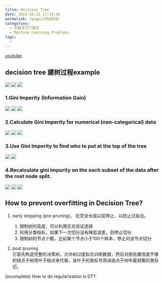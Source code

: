 ```yaml
---
title: Decision Tree
date: 2021-10-21 17:14:42
permalink: /pages/05b850/
categories:
  - 机器学习八股文
  - Machine Learning Problems
tags:
  - 
---
```


[youtube](https://www.youtube.com/watch?v=_L39rN6gz7Y)

## decision tree 建树过程example
![](https://raw.githubusercontent.com/emmableu/image/master/decision-tree-0.png)
![](https://raw.githubusercontent.com/emmableu/image/master/decision-tree-1.png)
![](https://raw.githubusercontent.com/emmableu/image/master/decision-tree-2.png)

### 1.Gini Imperity (Information Gain)
![](https://raw.githubusercontent.com/emmableu/image/master/decision-tree-3.png)
![](https://raw.githubusercontent.com/emmableu/image/master/decision-tree-4.png)
![](https://raw.githubusercontent.com/emmableu/image/master/decision-tree-5.png)

### 2.Calculate Gini Imperity for numerical (non-categorical) data
![](https://raw.githubusercontent.com/emmableu/image/master/decision-tree-6.png)
![](https://raw.githubusercontent.com/emmableu/image/master/decision-tree-7.png)
![](https://raw.githubusercontent.com/emmableu/image/master/decision-tree-8.png)

### 3.Use Gini Imperity to find who to put at the top of the tree
![](https://raw.githubusercontent.com/emmableu/image/master/decision-tree-9.png)
![](https://raw.githubusercontent.com/emmableu/image/master/decision-tree-10.png)

### 4.Recalculate gini impurity on the each subset of the data after the root node split. 
![](https://raw.githubusercontent.com/emmableu/image/master/decision-tree-11.png)
![](https://raw.githubusercontent.com/emmableu/image/master/decision-tree-12.png)
![](https://raw.githubusercontent.com/emmableu/image/master/decision-tree-13.png)
## How to prevent overfitting in Decision Tree?
1. early stopping (pre-pruning)， 在完全长成以前停止，以防止过拟合。
    1. 限制树的高度，可以利用交叉验证选择
    2. 利用分类指标，如果下一次切分没有降低误差，则停止切分
    3. 限制树的节点个数，比如某个节点小于100个样本，停止对该节点切分

2. post pruning  
它首先构造完整的决策树，允许树过度拟合训练数据，然后对那些置信度不够的结点子树用叶子结点来代替，该叶子的类标号用该结点子树中最频繁的类标记。


(incomplete) How to do regularization in DT? 
